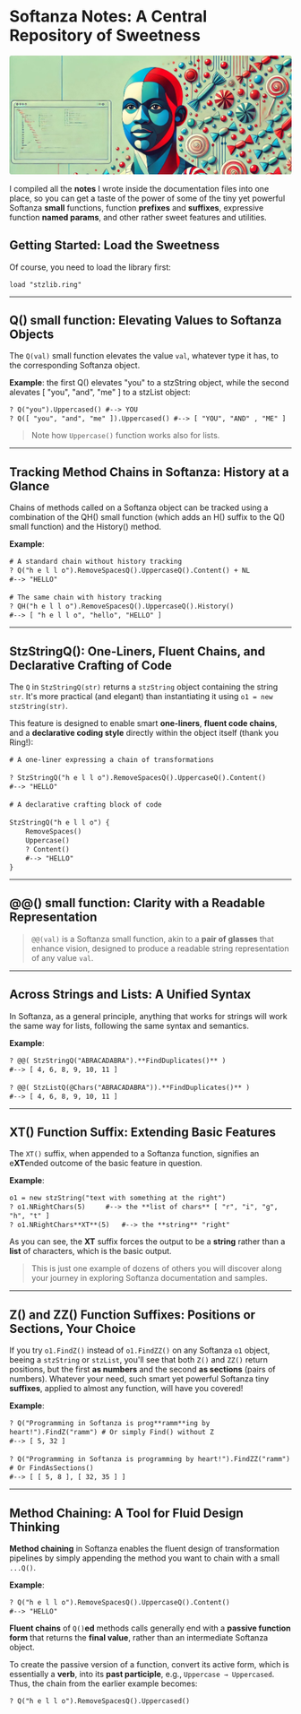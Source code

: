 # Softanza Notes: A Central Repository of Sweetness
![Softanza Sweetness, by Microsoft Image AI](../images/stznotes.jpg)

I compiled all the **notes** I wrote inside the documentation files into one place, so you can get a taste of the power of some of the tiny yet powerful Softanza **small** functions, function **prefixes** and **suffixes**, expressive function **named params**, and other rather sweet features and utilities.

## Getting Started: Load the Sweetness
Of course, you need to load the library first:
```ring
load "stzlib.ring"
```
---

## Q() small function: Elevating Values to Softanza Objects

The `Q(val)` small function elevates the value `val`, whatever type it has, to the corresponding Softanza object.

**Example**: the first Q() elevates "you" to a stzString object, while the second alevates [ "you", "and", "me" ] to a stzList object:

```ring
? Q("you").Uppercased() #--> YOU
? Q([ "you", "and", "me" ]).Uppercased() #--> [ "YOU", "AND" , "ME" ]
```

>Note how `Uppercase()` function works also for lists.

---

## Tracking Method Chains in Softanza: History at a Glance

Chains of methods called on a Softanza object can be tracked using a combination of the QH() small function (which adds an H() suffix to the Q() small function) and the History() method.

**Example**:

```ring
# A standard chain without history tracking
? Q("h e l l o").RemoveSpacesQ().UppercaseQ().Content() + NL
#--> "HELLO"

# The same chain with history tracking
? QH("h e l l o").RemoveSpacesQ().UppercaseQ().History()
#--> [ "h e l l o", "hello", "HELLO" ]
```

---

## StzStringQ(): One-Liners, Fluent Chains, and Declarative Crafting of Code

The `Q` in `StzStringQ(str)` returns a `stzString` object containing the string `str`. It's more practical (and elegant) than instantiating it using `o1 = new stzString(str)`.

This feature is designed to enable smart **one-liners**, **fluent code chains**, and a **declarative coding style** directly within the object itself (thank you Ring!):

```ring
# A one-liner expressing a chain of transformations

? StzStringQ("h e l l o").RemoveSpacesQ().UppercaseQ().Content()
#--> "HELLO"

# A declarative crafting block of code

StzStringQ("h e l l o") {
    RemoveSpaces()
    Uppercase()
    ? Content()
    #--> "HELLO"
}
```

---

## @@() small function: Clarity with a Readable Representation
>`@@(val)` is a Softanza small function, akin to a **pair of glasses** that enhance vision, designed to produce a readable string representation of any value `val`.

---

## Across Strings and Lists: A Unified Syntax

In Softanza, as a general principle, anything that works for strings will work the same way for lists, following the same syntax and semantics.

**Example**:

```ring
? @@( StzStringQ("ABRACADABRA").**FindDuplicates()** )
#--> [ 4, 6, 8, 9, 10, 11 ]

? @@( StzListQ(@Chars("ABRACADABRA")).**FindDuplicates()** )
#--> [ 4, 6, 8, 9, 10, 11 ]
```

---

## XT() Function Suffix: Extending Basic Features

The `XT()` suffix, when appended to a Softanza function, signifies an e**XT**ended outcome of the basic feature in question.

**Example**:
```ring
o1 = new stzString("text with something at the right")
? o1.NRightChars(5)     #--> the **list of chars** [ "r", "i", "g", "h", "t" ]
? o1.NRightChars**XT**(5)   #--> the **string** "right"
```

As you can see, the **XT** suffix forces the output to be a **string** rather than a **list** of characters, which is the basic output.

>This is just one example of dozens of others you will discover along your journey in exploring Softanza documentation and samples.

---

## Z() and ZZ() Function Suffixes: Positions or Sections, Your Choice

If you try `o1.FindZ()` instead of `o1.FindZZ()` on any Softanza `o1` object, beeing a `stzString` or `stzList`, you'll see that both `Z()` and `ZZ()` return positions, but the first **as numbers** and the second **as sections** (pairs of numbers). Whatever your need, such smart yet powerful Softanza tiny **suffixes**, applied to almost any function, will have you covered!

**Example**:
```ring
? Q("Programming in Softanza is prog**ramm**ing by heart!").FindZ("ramm") # Or simply Find() without Z
#--> [ 5, 32 ]

? Q("Programming in Softanza is programming by heart!").FindZZ("ramm") # Or FindAsSections()
#--> [ [ 5, 8 ], [ 32, 35 ] ]
```

---

## Method Chaining: A Tool for Fluid Design Thinking

**Method chaining** in Softanza enables the fluent design of transformation pipelines by simply appending the method you want to chain with a small `...Q()`.

**Example**:
```ring
? Q("h e l l o").RemoveSpacesQ().UppercaseQ().Content()
#--> "HELLO"
```

**Fluent chains** of `Q()`**ed** methods calls generally end with a **passive function form** that returns the **final value**, rather than an intermediate Softanza object.

To create the passive version of a function, convert its active form, which is essentially a **verb**, into its **past participle**, e.g., `Uppercase → Uppercased`. Thus, the chain from the earlier example becomes:

```ring
? Q("h e l l o").RemoveSpacesQ().Uppercased()
```
